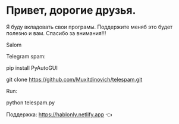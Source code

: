 # Привет, дорогие друзья.
Я буду вкладовать свои програмы. Поддержите меняб это будет полезно и вам. Cпасибо за внимания!!!
<p> Salom </p>
Telegram spam:

pip install PyAutoGUI

git clone https://github.com/Muxitdinovich/telespam.git

Run:

python telespam.py

Поддержка: https://hablonly.netlify.app 👈
